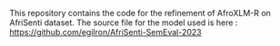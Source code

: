 This repository contains the code for the refinement of AfroXLM-R on AfriSenti dataset.
The source file for the model used is here : https://github.com/egilron/AfriSenti-SemEval-2023
